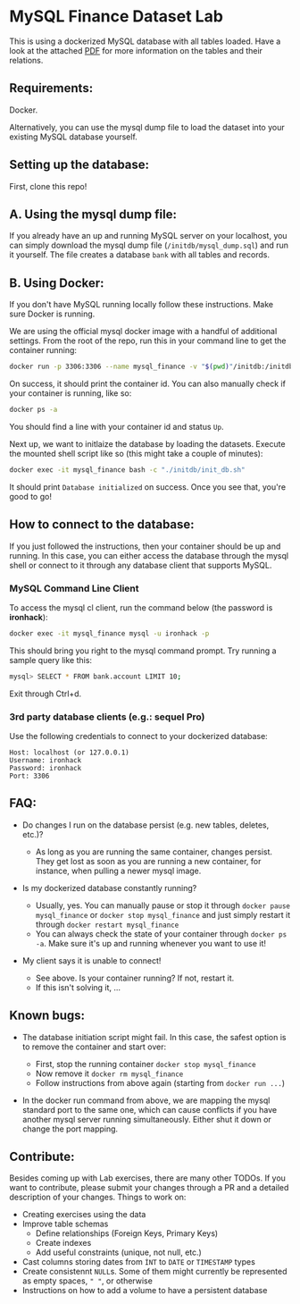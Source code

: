 # MySQL Finance Dataset Lab

This is using a dockerized MySQL database with all tables loaded.
Have a look at the attached [PDF](berka.pdf) for more information on the tables and their relations.

## Requirements:
Docker.

Alternatively, you can use the mysql dump file to load the dataset into your existing MySQL database yourself.

## Setting up the database:
First, clone this repo!

## A. Using the mysql dump file:
If you already have an up and running MySQL server on your localhost, you can simply download the mysql dump file (`/initdb/mysql_dump.sql`) and run it yourself. The file creates a database `bank` with all tables and records.

## B. Using Docker:

If you don't have MySQL running locally follow these instructions. Make sure Docker is running. 

We are using the official mysql docker image with a handful of additional settings. From the root of the repo, run this in your command line to get the container running:

```bash
docker run -p 3306:3306 --name mysql_finance -v "$(pwd)"/initdb:/initdb -e MYSQL_ALLOW_EMPTY_PASSWORD=yes -d mysql --secure-file-priv=""
```

On success, it should print the container id. You can also manually check if your container is running, like so:

```bash
docker ps -a
```

You should find a line with your container id and status `Up`.

Next up, we want to initlaize the database by loading the datasets. Execute the mounted shell script like so (this might take a couple of minutes):

```bash
docker exec -it mysql_finance bash -c "./initdb/init_db.sh"
```

It should print `Database initialized` on success. Once you see that, you're good to go!

## How to connect to the database:
If you just followed the instructions, then your container should be up and running. In this case, you can either access the database through the mysql shell or connect to it through any database client that supports MySQL.

### MySQL Command Line Client
To access the mysql cl client, run the command below (the password is **ironhack**):

```bash
docker exec -it mysql_finance mysql -u ironhack -p
```

This should bring you right to the mysql command prompt. Try running a sample query like this:

```bash
mysql> SELECT * FROM bank.account LIMIT 10;
```

Exit through Ctrl+d.

### 3rd party database clients (e.g.: sequel Pro)
Use the following credentials to connect to your dockerized database:

```
Host: localhost (or 127.0.0.1)
Username: ironhack
Password: ironhack
Port: 3306
```

## FAQ:
- Do changes I run on the database persist (e.g. new tables, deletes, etc.)?
    + As long as you are running the same container, changes persist. They get lost as soon as you are running a new container, for instance, when pulling a newer mysql image.

- Is my dockerized database constantly running?
    + Usually, yes. You can manually pause or stop it through `docker pause mysql_finance` or `docker stop mysql_finance` and just simply restart it through `docker restart mysql_finance`
    + You can always check the state of your container through `docker ps -a`. Make sure it's up and running whenever you want to use it!

- My client says it is unable to connect!
    + See above. Is your container running? If not, restart it.
    + If this isn't solving it, ...

## Known bugs:

- The database initiation script might fail. In this case, the safest option is to remove the container and start over:
    + First, stop the running container `docker stop mysql_finance`
    + Now remove it `docker rm mysql_finance`
    + Follow instructions from above again (starting from `docker run ...`)

- In the docker run command from above, we are mapping the mysql standard port to the same one, which can cause conflicts if you have another mysql server running simultaneously. Either shut it down or change the port mapping.

## Contribute:
Besides coming up with Lab exercises, there are many other TODOs. If you want to contribute, please submit your changes through a PR and a detailed description of your changes. Things to work on:
- Creating exercises using the data
- Improve table schemas
    + Define relationships (Foreign Keys, Primary Keys)
    + Create indexes
    + Add useful constraints (unique, not null, etc.)
- Cast columns storing dates from `ÌNT` to `DATE` or `TIMESTAMP` types
- Create consistennt `NULL`s. Some of them might currently be represented as empty spaces, `" "`, or otherwise
- Instructions on how to add a volume to have a persistent database
